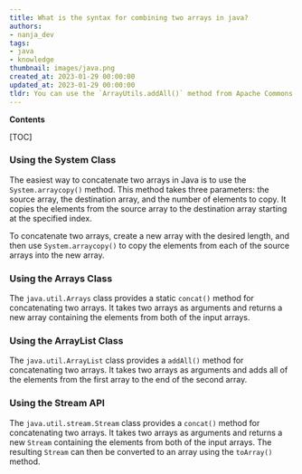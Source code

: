 ```yaml
---
title: What is the syntax for combining two arrays in java?
authors:
- nanja_dev
tags:
- java
- knowledge
thumbnail: images/java.png
created_at: 2023-01-29 00:00:00
updated_at: 2023-01-29 00:00:00
tldr: You can use the `ArrayUtils.addAll()` method from Apache Commons Lang to concatenate two arrays in Java.
---
```


**Contents**

[TOC]

### Using the System Class

The easiest way to concatenate two arrays in Java is to use the `System.arraycopy()` method. This method takes three parameters: the source array, the destination array, and the number of elements to copy. It copies the elements from the source array to the destination array starting at the specified index.

To concatenate two arrays, create a new array with the desired length, and then use `System.arraycopy()` to copy the elements from each of the source arrays into the new array.

### Using the Arrays Class

The `java.util.Arrays` class provides a static `concat()` method for concatenating two arrays. It takes two arrays as arguments and returns a new array containing the elements from both of the input arrays.

### Using the ArrayList Class

The `java.util.ArrayList` class provides a `addAll()` method for concatenating two arrays. It takes two arrays as arguments and adds all of the elements from the first array to the end of the second array.

### Using the Stream API

The `java.util.stream.Stream` class provides a `concat()` method for concatenating two arrays. It takes two arrays as arguments and returns a new `Stream` containing the elements from both of the input arrays. The resulting `Stream` can then be converted to an array using the `toArray()` method.
